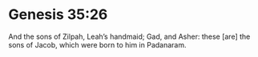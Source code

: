# Genesis 35:26

And the sons of Zilpah, Leah’s handmaid; Gad, and Asher: these [are] the sons of Jacob, which were born to him in Padanaram.